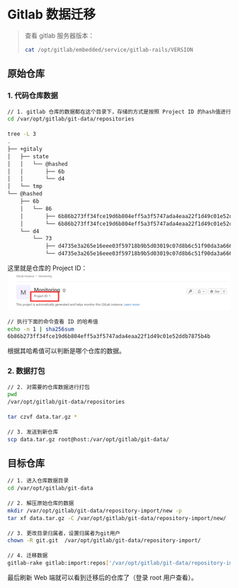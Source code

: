 # Gitlab 数据迁移

> 查看 gitlab 服务器版本：
>
> ```bash
>cat /opt/gitlab/embedded/service/gitlab-rails/VERSION
> ```

## 原始仓库

### 1. 代码仓库数据

```bash
// 1. gitlab 仓库的数据都在这个目录下，存储的方式是按照 Project ID 的hash值进行保存的
cd /var/opt/gitlab/git-data/repositories

tree -L 3
.
├── +gitaly
│   ├── state
│   │   └── @hashed
│   │       ├── 6b
│   │       └── d4
│   └── tmp
└── @hashed
    ├── 6b
    │   └── 86
    │       ├── 6b86b273ff34fce19d6b804eff5a3f5747ada4eaa22f1d49c01e52ddb7875b4b.git
    │       └── 6b86b273ff34fce19d6b804eff5a3f5747ada4eaa22f1d49c01e52ddb7875b4b.wiki.git
    └── d4
        └── 73
            ├── d4735e3a265e16eee03f59718b9b5d03019c07d8b6c51f90da3a666eec13ab35.git
            └── d4735e3a265e16eee03f59718b9b5d03019c07d8b6c51f90da3a666eec13ab35.wiki.git
```

这里就是仓库的 Project ID：
![image.png](https://raw.githubusercontent.com/wlynxg/pic/main/2025/06/01/20250601-173323.png)


```bash
// 执行下面的命令查看 ID 的哈希值
echo -n 1 | sha256sum
6b86b273ff34fce19d6b804eff5a3f5747ada4eaa22f1d49c01e52ddb7875b4b 
```

根据其哈希值可以判断是哪个仓库的数据。

### 2. 数据打包

```bash
// 2. 对需要的仓库数据进行打包
pwd 
/var/opt/gitlab/git-data/repositories

tar czvf data.tar.gz *

// 3. 发送到新仓库
scp data.tar.gz root@host:/var/opt/gitlab/git-data/
```

## 目标仓库

```bash
// 1. 进入仓库数据目录
cd /var/opt/gitlab/git-data

// 2. 解压原始仓库的数据
mkdir /var/opt/gitlab/git-data/repository-import/new -p
tar xf data.tar.gz -C /var/opt/gitlab/git-data/repository-import/new/

// 3. 更改目录归属者，设置归属者为git用户
chown -R git.git  /var/opt/gitlab/git-data/repository-import/

// 4. 迁移数据
gitlab-rake gitlab:import:repos['/var/opt/gitlab/git-data/repository-import/']
```

最后刷新 Web 端就可以看到迁移后的仓库了（登录 root 用户查看）。
